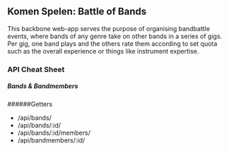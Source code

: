 ## Komen Spelen: Battle of Bands

This backbone web-app serves the purpose of organising bandbattle events, where bands of any genre take on other bands in a series of gigs. Per gig, one band plays and the others rate them according to set quota such as the overall experience or things like instrument expertise.

### API Cheat Sheet

##### Bands & Bandmembers

######Getters
- /api/bands/
- /api/bands/:id/
- /api/bands/:id/members/
- /api/bandmembers/:id/

